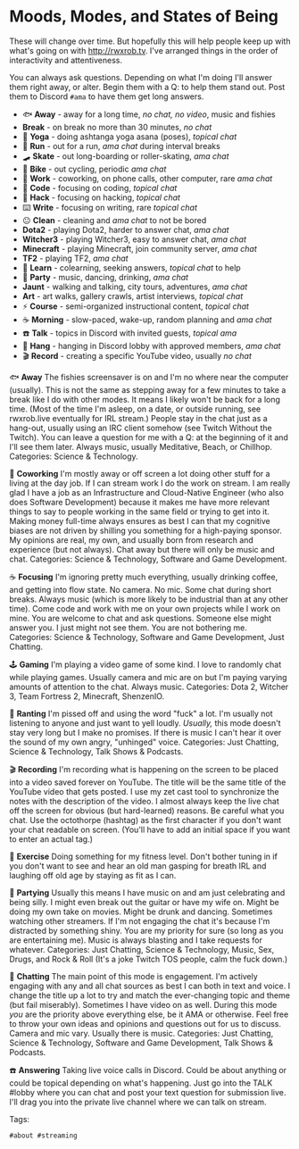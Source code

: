 # Moods, Modes, and States of Being

These will change over time. But hopefully this will help people keep up
with what's going on with <http://rwxrob.tv>. I've arranged things in
the order of interactivity and attentiveness.

You can always ask questions. Depending on what I'm doing I'll answer
them right away, or alter. Begin them with a Q: to help them stand out.
Post them to Discord `#ama` to have them get long answers.

* 🐟 **Away** - away for a long time, *no chat, no video*, music and fishies
* **Break** - on break no more than 30 minutes, *no chat*
* 🧘 **Yoga** - doing ashtanga yoga asana (poses), *topical chat*
* 🏃 **Run** - out for a run, *ama chat* during interval breaks
* 🛹 **Skate** - out long-boarding or roller-skating, *ama chat*
* 🚴 **Bike** - out cycling, periodic *ama chat*
* 🏢 **Work** - coworking, on phone calls, other computer, rare *ama chat*
* 💢 **Code** - focusing on coding, *topical chat*
* 🥷  **Hack** - focusing on hacking, *topical chat*
* ⌨️  **Write** - focusing on writing, rare *topical chat*
* 😐 **Clean** - cleaning and *ama chat* to not be bored
* **Dota2** - playing Dota2, harder to answer chat, *ama chat*
* **Witcher3** - playing Witcher3, easy to answer chat, *ama chat*
* **Minecraft** - playing Minecraft, join community server, *ama chat*
* **TF2** - playing TF2, *ama chat*
* 🤯 **Learn** - colearning, seeking answers, *topical chat* to help
* 🎉 **Party** - music, dancing, drinking, *ama chat*
* **Jaunt** - walking and talking, city tours, adventures, *ama chat*
* **Art** - art walks, gallery crawls, artist interviews, *topical chat*
* ⚡ **Course** - semi-organized instructional content, *topical chat*
* ☕ **Morning** - slow-paced, wake-up, random planning and *ama chat*
* ☎️  **Talk** - topics in Discord with invited guests, *topical ama*
* 🍻 **Hang** - hanging in Discord lobby with approved members, *ama chat* 
* 🎬 **Record** - creating a specific YouTube video, usually *no chat*

🐟 **Away** The fishies screensaver is on and I'm no where near the computer (usually). This is not the same as stepping away for a few minutes to take a break like I do with other modes. It means I likely won't be back for a long time. (Most of the time I'm asleep, on a date, or outside running, see rwxrob.live eventually for IRL stream.) People stay in the chat just as a hang-out, usually using an IRC client somehow (see Twitch Without the Twitch). You can leave a question for me with a Q: at the beginning of it and I'll see them later. Always music, usually Meditative, Beach, or Chillhop. Categories: Science & Technology.

🏢 **Coworking** I'm mostly away or off screen a lot doing other stuff for a living at the day job. If I can stream work I do the work on stream. I am really glad I have a job as an Infrastructure and Cloud-Native Engineer (who also does Software Development) because it makes me have more relevant things to say to people working in the same field or trying to get into it. Making money full-time always ensures as best I can that my cognitive biases are not driven by shilling you something for a high-paying sponsor. My opinions are real, my own, and usually born from research and experience (but not always). Chat away but there will only be music and chat. Categories: Science & Technology, Software and Game Development.

☕ **Focusing** I'm ignoring pretty much everything, usually drinking coffee, and getting into flow state. No camera. No mic. Some chat during short breaks. Always music (which is more likely to be industrial than at any other time). Come code and work with me on your own projects while I work on mine. You are welcome to chat and ask questions. Someone else might answer you. I just might not see them. You are not bothering me. Categories: Science & Technology, Software and Game Development, Just Chatting.

🕹️  **Gaming** I'm playing a video game of some kind. I love to randomly chat while playing games. Usually camera and mic are on but I'm paying varying amounts of attention to the chat. Always music. Categories: Dota 2, Witcher 3, Team Fortress 2, Minecraft, ShenzenIO.

🤬 **Ranting** I'm pissed off and using the word "fuck" a lot. I'm usually not listening to anyone and just want to yell loudly. *Usually,* this mode doesn't stay very long but I make no promises. If there is music I can't hear it over the sound of my own angry, "unhinged" voice. Categories: Just Chatting, Science & Technology, Talk Shows & Podcasts.

🎬 **Recording** I'm recording what is happening on the screen to be placed into a video saved forever on YouTube. The title will be the same title of the YouTube video that gets posted. I use my zet cast tool to synchronize the notes with the description of the video. I almost always keep the live chat off the screen for obvious (but hard-learned) reasons. Be careful what you chat. Use the octothorpe (hashtag) as the first character if you don't want your chat readable on screen. (You'll have to add an initial space if you want to enter an actual tag.)

👟 **Exercise** Doing something for my fitness level. Don't bother tuning in if you don't want to see and hear an old man gasping for breath IRL and laughing off old age by staying as fit as I can.

🎉 **Partying** Usually this means I have music on and am just celebrating and being silly. I might even break out the guitar or have my wife on. Might be doing my own take on movies. Might be drunk and dancing. Sometimes watching other streamers. If I'm not engaging the chat it's because I'm distracted by something shiny. You are my priority for sure (so long as you are entertaining me). Music is always blasting and I take requests for whatever. Categories: Just Chatting, Science & Technology, Music, Sex, Drugs, and Rock & Roll (It's a joke Twitch TOS people, calm the fuck down.)

💬 **Chatting** The main point of this mode is engagement. I'm actively engaging with any and all chat sources as best I can both in text and voice. I change the title up a lot to try and match the ever-changing topic and theme (but fail miserably). Sometimes I have video on as well. During this mode *you* are the priority above everything else, be it AMA or otherwise. Feel free to throw your own ideas and opinions and questions out for us to discuss. Camera and mic vary. Usually there is music. Categories: Just Chatting, Science & Technology, Software and Game Development, Talk Shows & Podcasts.

☎️ **Answering** Taking live voice calls in Discord. Could be about anything or could be topical depending on what's happening. Just go into the TALK \#lobby where you can chat and post your text question for submission live. I'll drag you into the private live channel where we can talk on stream.

Tags:

    #about #streaming
